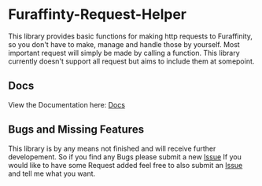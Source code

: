 # Furaffinty-Request-Helper

This library provides basic functions for making http requests to Furaffinity, so you don't have to make, manage and handle those by yourself.
Most important request will simply be made by calling a function. This library currently doesn't support all request but aims to include them at somepoint.

## Docs
View the Documentation here: [Docs](https://midori-dragon.github.io/Furaffinty-Request-Helper/#/)

## Bugs and Missing Features

This library is by any means not finished and will receive further developement. So if you find any Bugs please submit a new [Issue](https://github.com/Midori-Dragon/Furaffinty-Request-Helper/issues/new)
If you would like to have some Request added feel free to also submit an [Issue](https://github.com/Midori-Dragon/Furaffinty-Request-Helper/issues/new) and tell me what you want.
